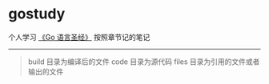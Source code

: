 # gostudy

个人学习 [《Go 语言圣经》](https://books.studygolang.com/gopl-zh/) 按照章节记的笔记

---

> build 目录为编译后的文件 
> code  目录为源代码 
> files 目录为引用的文件或者输出的文件 
